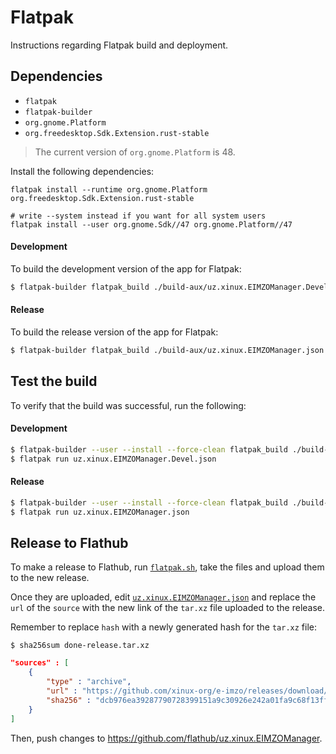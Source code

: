 # Flatpak
Instructions regarding Flatpak build and deployment.

## Dependencies
- `flatpak`
- `flatpak-builder`
- `org.gnome.Platform`
- `org.freedesktop.Sdk.Extension.rust-stable`

> The current version of `org.gnome.Platform` is 48.

Install the following dependencies:
```shell
flatpak install --runtime org.gnome.Platform org.freedesktop.Sdk.Extension.rust-stable

# write --system instead if you want for all system users
flatpak install --user org.gnome.Sdk//47 org.gnome.Platform//47
```

#### Development
To build the development version of the app for Flatpak:
```bash
$ flatpak-builder flatpak_build ./build-aux/uz.xinux.EIMZOManager.Devel.json --force-clean
```

#### Release
To build the release version of the app for Flatpak:
```bash
$ flatpak-builder flatpak_build ./build-aux/uz.xinux.EIMZOManager.json --force-clean
```

## Test the build
To verify that the build was successful, run the following:

#### Development
```bash
$ flatpak-builder --user --install --force-clean flatpak_build ./build-aux/uz.xinux.EIMZOManager.Devel.json
$ flatpak run uz.xinux.EIMZOManager.Devel.json
```

#### Release
```bash
$ flatpak-builder --user --install --force-clean flatpak_build ./build-aux/uz.xinux.EIMZOManager.json
$ flatpak run uz.xinux.EIMZOManager.json
```

## Release to Flathub
To make a release to Flathub, run [`flatpak.sh`](scripts/flatpak.sh), take the files and upload them to the new release. 

Once they are uploaded, edit [`uz.xinux.EIMZOManager.json`](https://github.com/flathub/dev.edfloreshz.Done/blob/master/dev.edfloreshz.Done.json) and replace the `url` of the `source` with the new link of the `tar.xz` file uploaded to the release.

Remember to replace `hash` with a newly generated hash for the `tar.xz` file:

```
$ sha256sum done-release.tar.xz
```

```json
"sources" : [
    {
        "type" : "archive",
        "url" : "https://github.com/xinux-org/e-imzo/releases/download/version/done-release.tar.xz", // New download url
        "sha256" : "dcb976ea39287790728399151a9c30926e242a01fa9c68f13ff1d95b48fb2b1f" // New hash
    }
]
```

Then, push changes to https://github.com/flathub/uz.xinux.EIMZOManager.
